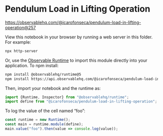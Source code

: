 # Pendulum Load in Lifting Operation

https://observablehq.com/@icarofonseca/pendulum-load-in-lifting-operation@257

View this notebook in your browser by running a web server in this folder. For
example:

~~~sh
npx http-server
~~~

Or, use the [Observable Runtime](https://github.com/observablehq/runtime) to
import this module directly into your application. To npm install:

~~~sh
npm install @observablehq/runtime@5
npm install https://api.observablehq.com/@icarofonseca/pendulum-load-in-lifting-operation@257.tgz?v=3
~~~

Then, import your notebook and the runtime as:

~~~js
import {Runtime, Inspector} from "@observablehq/runtime";
import define from "@icarofonseca/pendulum-load-in-lifting-operation";
~~~

To log the value of the cell named “foo”:

~~~js
const runtime = new Runtime();
const main = runtime.module(define);
main.value("foo").then(value => console.log(value));
~~~
